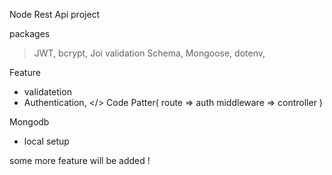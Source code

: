 Node Rest Api project

packages 

>    JWT, 
>    bcrypt,
>    Joi validation Schema,
>    Mongoose,
>    dotenv,

Feature

*    validatetion
*    Authentication,
</>    Code Patter( route => auth middleware => controller )
    
Mongodb

+ local setup

some more feature will be added ! 